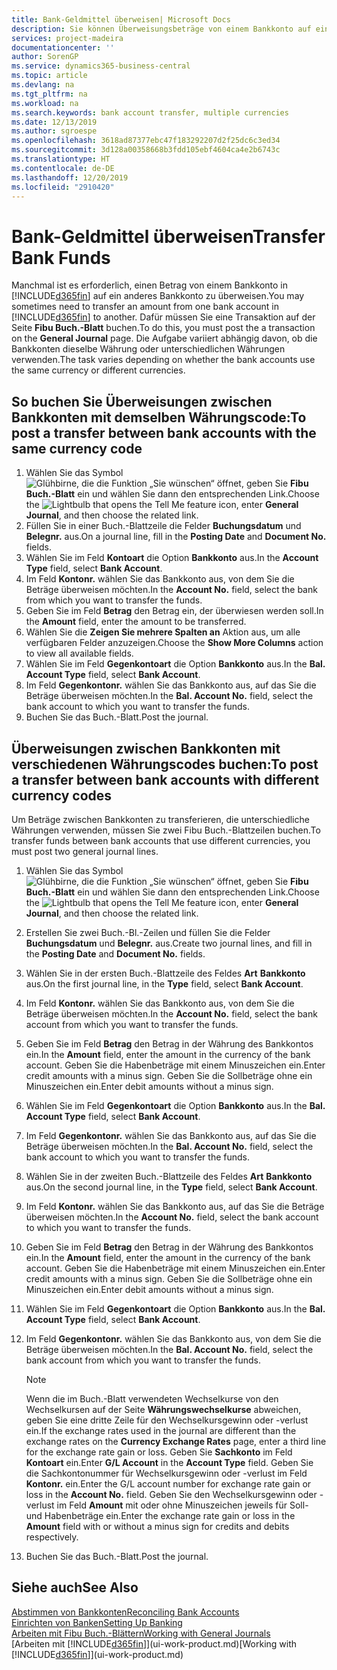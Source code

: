 ```yaml
---
title: Bank-Geldmittel überweisen| Microsoft Docs
description: Sie können Überweisungsbeträge von einem Bankkonto auf ein anders übertragen, einschließlich verschiedene Währungen, indem Sie die Transaktion im Fibu Buch.-Blatt buchen.
services: project-madeira
documentationcenter: ''
author: SorenGP
ms.service: dynamics365-business-central
ms.topic: article
ms.devlang: na
ms.tgt_pltfrm: na
ms.workload: na
ms.search.keywords: bank account transfer, multiple currencies
ms.date: 12/13/2019
ms.author: sgroespe
ms.openlocfilehash: 3618ad87377ebc47f183292207d2f25dc6c3ed34
ms.sourcegitcommit: 3d128a00358668b3fdd105ebf4604ca4e2b6743c
ms.translationtype: HT
ms.contentlocale: de-DE
ms.lasthandoff: 12/20/2019
ms.locfileid: "2910420"
---
```

# <a name="transfer-bank-funds"></a><span data-ttu-id="9e1a9-103">Bank-Geldmittel überweisen</span><span class="sxs-lookup"><span data-stu-id="9e1a9-103">Transfer Bank Funds</span></span>
<span data-ttu-id="9e1a9-104">Manchmal ist es erforderlich, einen Betrag von einem Bankkonto in [!INCLUDE[d365fin](includes/d365fin_md.md)] auf ein anderes Bankkonto zu überweisen.</span><span class="sxs-lookup"><span data-stu-id="9e1a9-104">You may sometimes need to transfer an amount from one bank account in [!INCLUDE[d365fin](includes/d365fin_md.md)] to another.</span></span> <span data-ttu-id="9e1a9-105">Dafür müssen Sie eine Transaktion auf der Seite **Fibu Buch.-Blatt** buchen.</span><span class="sxs-lookup"><span data-stu-id="9e1a9-105">To do this, you must post the a transaction on the **General Journal** page.</span></span> <span data-ttu-id="9e1a9-106">Die Aufgabe variiert abhängig davon, ob die Bankkonten dieselbe Währung oder unterschiedlichen Währungen verwenden.</span><span class="sxs-lookup"><span data-stu-id="9e1a9-106">The task varies depending on whether the bank accounts use the same currency or different currencies.</span></span>

## <a name="to-post-a-transfer-between-bank-accounts-with-the-same-currency-code"></a><span data-ttu-id="9e1a9-107">So buchen Sie Überweisungen zwischen Bankkonten mit demselben Währungscode:</span><span class="sxs-lookup"><span data-stu-id="9e1a9-107">To post a transfer between bank accounts with the same currency code</span></span>
1. <span data-ttu-id="9e1a9-108">Wählen Sie das Symbol ![Glühbirne, die die Funktion „Sie wünschen“ öffnet](media/ui-search/search_small.png "Was möchten Sie tun?"), geben Sie **Fibu Buch.-Blatt** ein und wählen Sie dann den entsprechenden Link.</span><span class="sxs-lookup"><span data-stu-id="9e1a9-108">Choose the ![Lightbulb that opens the Tell Me feature](media/ui-search/search_small.png "Tell me what you want to do") icon, enter **General Journal**, and then choose the related link.</span></span>
2. <span data-ttu-id="9e1a9-109">Füllen Sie in einer Buch.-Blattzeile die Felder **Buchungsdatum** und **Belegnr.** aus.</span><span class="sxs-lookup"><span data-stu-id="9e1a9-109">On a journal line, fill in the **Posting Date** and **Document No.** fields.</span></span>
3. <span data-ttu-id="9e1a9-110">Wählen Sie im Feld **Kontoart** die Option **Bankkonto** aus.</span><span class="sxs-lookup"><span data-stu-id="9e1a9-110">In the **Account Type** field, select **Bank Account**.</span></span>
4. <span data-ttu-id="9e1a9-111">Im Feld **Kontonr.** wählen Sie das Bankkonto aus, von dem Sie die Beträge überweisen möchten.</span><span class="sxs-lookup"><span data-stu-id="9e1a9-111">In the **Account No.** field, select the bank from which you want to transfer the funds.</span></span>
5. <span data-ttu-id="9e1a9-112">Geben Sie im Feld **Betrag** den Betrag ein, der überwiesen werden soll.</span><span class="sxs-lookup"><span data-stu-id="9e1a9-112">In the **Amount** field, enter the amount to be transferred.</span></span>
6. <span data-ttu-id="9e1a9-113">Wählen Sie die **Zeigen Sie mehrere Spalten an** Aktion aus, um alle verfügbaren Felder anzuzeigen.</span><span class="sxs-lookup"><span data-stu-id="9e1a9-113">Choose the **Show More Columns** action to view all available fields.</span></span>
7. <span data-ttu-id="9e1a9-114">Wählen Sie im Feld **Gegenkontoart** die Option **Bankkonto** aus.</span><span class="sxs-lookup"><span data-stu-id="9e1a9-114">In the **Bal. Account Type** field, select **Bank Account**.</span></span>
8. <span data-ttu-id="9e1a9-115">Im Feld **Gegenkontonr.** wählen Sie das Bankkonto aus, auf das Sie die Beträge überweisen möchten.</span><span class="sxs-lookup"><span data-stu-id="9e1a9-115">In the **Bal. Account No.** field, select the bank account to which you want to transfer the funds.</span></span>
9. <span data-ttu-id="9e1a9-116">Buchen Sie das Buch.-Blatt.</span><span class="sxs-lookup"><span data-stu-id="9e1a9-116">Post the journal.</span></span>

## <a name="to-post-a-transfer-between-bank-accounts-with-different-currency-codes"></a><span data-ttu-id="9e1a9-117">Überweisungen zwischen Bankkonten mit verschiedenen Währungscodes buchen:</span><span class="sxs-lookup"><span data-stu-id="9e1a9-117">To post a transfer between bank accounts with different currency codes</span></span>
<span data-ttu-id="9e1a9-118">Um Beträge zwischen Bankkonten zu transferieren, die unterschiedliche Währungen verwenden, müssen Sie zwei Fibu Buch.-Blattzeilen buchen.</span><span class="sxs-lookup"><span data-stu-id="9e1a9-118">To transfer funds between bank accounts that use different currencies, you must post two general journal lines.</span></span>

1. <span data-ttu-id="9e1a9-119">Wählen Sie das Symbol ![Glühbirne, die die Funktion „Sie wünschen“ öffnet](media/ui-search/search_small.png "Was möchten Sie tun?"), geben Sie **Fibu Buch.-Blatt** ein und wählen Sie dann den entsprechenden Link.</span><span class="sxs-lookup"><span data-stu-id="9e1a9-119">Choose the ![Lightbulb that opens the Tell Me feature](media/ui-search/search_small.png "Tell me what you want to do") icon, enter **General Journal**, and then choose the related link.</span></span>
2. <span data-ttu-id="9e1a9-120">Erstellen Sie zwei Buch.-Bl.-Zeilen und füllen Sie die Felder **Buchungsdatum** und **Belegnr.** aus.</span><span class="sxs-lookup"><span data-stu-id="9e1a9-120">Create two journal lines, and fill in the **Posting Date** and **Document No.** fields.</span></span>
3. <span data-ttu-id="9e1a9-121">Wählen Sie in der ersten Buch.-Blattzeile des Feldes **Art** **Bankkonto** aus.</span><span class="sxs-lookup"><span data-stu-id="9e1a9-121">On the first journal line, in the **Type** field, select **Bank Account**.</span></span>
4. <span data-ttu-id="9e1a9-122">Im Feld **Kontonr.** wählen Sie das Bankkonto aus, von dem Sie die Beträge überweisen möchten.</span><span class="sxs-lookup"><span data-stu-id="9e1a9-122">In the **Account No.** field, select the bank account from which you want to transfer the funds.</span></span>
5. <span data-ttu-id="9e1a9-123">Geben Sie im Feld **Betrag** den Betrag in der Währung des Bankkontos ein.</span><span class="sxs-lookup"><span data-stu-id="9e1a9-123">In the **Amount** field, enter the amount in the currency of the bank account.</span></span> <span data-ttu-id="9e1a9-124">Geben Sie die Habenbeträge mit einem Minuszeichen ein.</span><span class="sxs-lookup"><span data-stu-id="9e1a9-124">Enter credit amounts with a minus sign.</span></span> <span data-ttu-id="9e1a9-125">Geben Sie die Sollbeträge ohne ein Minuszeichen ein.</span><span class="sxs-lookup"><span data-stu-id="9e1a9-125">Enter debit amounts without a minus sign.</span></span>
6. <span data-ttu-id="9e1a9-126">Wählen Sie im Feld **Gegenkontoart** die Option **Bankkonto** aus.</span><span class="sxs-lookup"><span data-stu-id="9e1a9-126">In the **Bal. Account Type** field, select **Bank Account**.</span></span>
7. <span data-ttu-id="9e1a9-127">Im Feld **Gegenkontonr.** wählen Sie das Bankkonto aus, auf das Sie die Beträge überweisen möchten.</span><span class="sxs-lookup"><span data-stu-id="9e1a9-127">In the **Bal. Account No.** field, select the bank account to which you want to transfer the funds.</span></span>
8. <span data-ttu-id="9e1a9-128">Wählen Sie in der zweiten Buch.-Blattzeile des Feldes **Art** **Bankkonto** aus.</span><span class="sxs-lookup"><span data-stu-id="9e1a9-128">On the second journal line, in the **Type** field, select **Bank Account**.</span></span>
9. <span data-ttu-id="9e1a9-129">Im Feld **Kontonr.** wählen Sie das Bankkonto aus, auf das Sie die Beträge überweisen möchten.</span><span class="sxs-lookup"><span data-stu-id="9e1a9-129">In the **Account No.** field, select the bank account to which you want to transfer the funds.</span></span>
10. <span data-ttu-id="9e1a9-130">Geben Sie im Feld **Betrag** den Betrag in der Währung des Bankkontos ein.</span><span class="sxs-lookup"><span data-stu-id="9e1a9-130">In the **Amount** field, enter the amount in the currency of the bank account.</span></span> <span data-ttu-id="9e1a9-131">Geben Sie die Habenbeträge mit einem Minuszeichen ein.</span><span class="sxs-lookup"><span data-stu-id="9e1a9-131">Enter credit amounts with a minus sign.</span></span> <span data-ttu-id="9e1a9-132">Geben Sie die Sollbeträge ohne ein Minuszeichen ein.</span><span class="sxs-lookup"><span data-stu-id="9e1a9-132">Enter debit amounts without a minus sign.</span></span>
11. <span data-ttu-id="9e1a9-133">Wählen Sie im Feld **Gegenkontoart** die Option **Bankkonto** aus.</span><span class="sxs-lookup"><span data-stu-id="9e1a9-133">In the **Bal. Account Type** field, select **Bank Account**.</span></span>  
12. <span data-ttu-id="9e1a9-134">Im Feld **Gegenkontonr.** wählen Sie das Bankkonto aus, von dem Sie die Beträge überweisen möchten.</span><span class="sxs-lookup"><span data-stu-id="9e1a9-134">In the **Bal. Account No.** field, select the bank account from which you want to transfer the funds.</span></span>

    > [!NOTE]  
    > <span data-ttu-id="9e1a9-135">Wenn die im Buch.-Blatt verwendeten Wechselkurse von den Wechselkursen auf der Seite **Währungswechselkurse** abweichen, geben Sie eine dritte Zeile für den Wechselkursgewinn oder -verlust ein.</span><span class="sxs-lookup"><span data-stu-id="9e1a9-135">If the exchange rates used in the journal are different than the exchange rates on the **Currency Exchange Rates** page, enter a third line for the exchange rate gain or loss.</span></span> <span data-ttu-id="9e1a9-136">Geben Sie **Sachkonto** im Feld **Kontoart** ein.</span><span class="sxs-lookup"><span data-stu-id="9e1a9-136">Enter **G/L Account** in the **Account Type** field.</span></span> <span data-ttu-id="9e1a9-137">Geben Sie die Sachkontonummer für Wechselkursgewinn oder -verlust im Feld **Kontonr.** ein.</span><span class="sxs-lookup"><span data-stu-id="9e1a9-137">Enter the G/L account number for exchange rate gain or loss in the **Account No.** field.</span></span> <span data-ttu-id="9e1a9-138">Geben Sie den Wechselkursgewinn oder - verlust im Feld **Amount** mit oder ohne Minuszeichen jeweils für Soll- und Habenbeträge ein.</span><span class="sxs-lookup"><span data-stu-id="9e1a9-138">Enter the exchange rate gain or loss in the **Amount** field with or without a minus sign for credits and debits respectively.</span></span>
13. <span data-ttu-id="9e1a9-139">Buchen Sie das Buch.-Blatt.</span><span class="sxs-lookup"><span data-stu-id="9e1a9-139">Post the journal.</span></span>

## <a name="see-also"></a><span data-ttu-id="9e1a9-140">Siehe auch</span><span class="sxs-lookup"><span data-stu-id="9e1a9-140">See Also</span></span>
[<span data-ttu-id="9e1a9-141">Abstimmen von Bankkonten</span><span class="sxs-lookup"><span data-stu-id="9e1a9-141">Reconciling Bank Accounts</span></span>](bank-manage-bank-accounts.md)  
[<span data-ttu-id="9e1a9-142">Einrichten von Banken</span><span class="sxs-lookup"><span data-stu-id="9e1a9-142">Setting Up Banking</span></span>](bank-setup-banking.md)  
[<span data-ttu-id="9e1a9-143">Arbeiten mit Fibu Buch.-Blättern</span><span class="sxs-lookup"><span data-stu-id="9e1a9-143">Working with General Journals</span></span>](ui-work-general-journals.md)  
<span data-ttu-id="9e1a9-144">[Arbeiten mit [!INCLUDE[d365fin](includes/d365fin_md.md)]](ui-work-product.md)</span><span class="sxs-lookup"><span data-stu-id="9e1a9-144">[Working with [!INCLUDE[d365fin](includes/d365fin_md.md)]](ui-work-product.md)</span></span>
